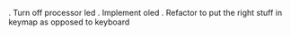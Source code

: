 . Turn off processor led
. Implement oled
. Refactor to put the right stuff in keymap as opposed to keyboard

